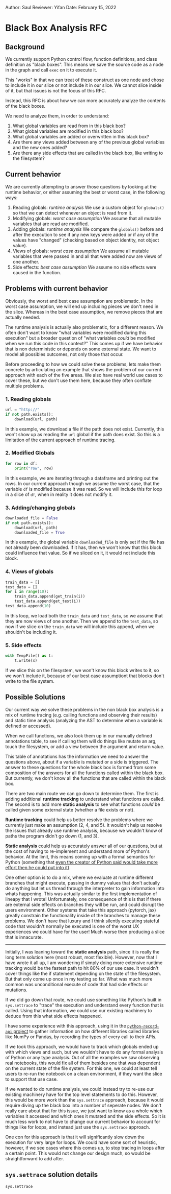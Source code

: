 Author: Saul
Reviewer: Yifan
Date: February 15, 2022

# Black Box Analysis RFC

## Background

We currently support Python control flow, function definitions, and class definition as "black boxes". This means we save the source code as a
node in the graph and call `exec` on it to execute it.

This "works" in that we can treat of these construct as one node and chose to include it in our slice or not include it in our slice. We cannot slice inside of it,
but that issues is not the focus of this RFC.

Instead, this RFC is about how we can more accurately analyze the contents of the black boxes.

We need to analyze them, in order to understand:

1. What global variables are read from in this black box?
2. What global variables are modified in this black box?
3. What global variables are added or overwritten in this black box?
4. Are there any views added between any of the previous global variables and the new ones added?
5. Are there any side effects that are called in the black box, like writing to the filesystem?

## Current behavior

We are currently attempting to answer those questions by looking at the runtime behavior, or either assuming the best or worst case, in the following ways:

1. Reading globals: _runtime analysis_ We use a custom object for `globals()` so that we can detect whenever an object is read from it.
2. Modifying globals: _worst case assumption_ We assume that all mutable variables that are read are modified.
3. Adding globals: _runtime analysis_ We compare the `globals()` before and after the execution to see if any new keys were added or if any of the values have "changed"
   (checking based on object identity, not object value).
4. Views of globals: _worst case assumption_ We assume all mutable variables that were passed in and all that were added now are views of one another.
5. Side effects: _best case assumption_ We assume no side effects were caused in the function.

## Problems with current behavior

Obviously, the worst and best case assumption are problematic. In the worst case assumption, we will end up including pieces we don't need in the slice. Whereas in the best case assumption, we remove pieces that are actually needed.

The runtime analysis is actually also problematic, for a different reason. We often don't want to know "what variables were modified during this execution" but a broader question of "what variables _could_ be modified when we run this code in this context?" This comes up if we have behavior that is non deterministic or depends on some external state. We want to model all possibles outcomes, not only those that occur.

Before proceeding to how we could solve these problems, lets make them concrete by articulating an example that shows the problem of our current approach with each of the five areas. We also have real world use cases to cover these, but we don't use them here, because they often conflate multiple problems.

### 1. Reading globals

```python
url = "http://"
if not path.exists():
    download(url, path)
```

In this example, we download a file if the path does not exist. Currently, this won't show up as reading the `url` global if the path does exist. So this is a limitation of the current approach of runtime tracing.

### 2. Modified Globals

```python
for row in df:
    print("row", row)
```

In this example, we are iterating through a dataframe and printing out the rows. In our current approach though we assume the worst case, that the variable `df` is modified because it was read. So we will include this for loop in a slice of `df`, when in reality it does not modify it.

### 3. Adding/changing globals

```python
downloaded_file = False
if not path.exists():
    download(url, path)
    downloaded_file = True
```

In this example, the global variable `downloaded_file` is only set if the file has not already been downloaded. If it has, then we won't know that this block could influence that value. So if we sliced on it, it would not include this block.

### 4. Views of globals

```python
train_data = []
test_data = []
for i in range(10):
    train_data.append(get_train(i))
    test_data.append(get_test(i))
test_data.append(10)
```

In this loop, we load both the `train_data` and `test_data`, so we assume that they are now views of one another. Then we append to the `test_data`, so now if we slice on the `train_data` we will include this append, when we shouldn't be including it.

### 5. Side effects

```python
with TempFile() as t:
    t.write(x)
```

If we slice this on the filesystem, we won't know this block writes to it, so we won't include it, because of our best case assumptiont that blocks don't write to the file system.

## Possible Solutions

Our current way we solve these problems in the non black box analysis is a mix of runtime tracing (e.g. calling functions and observing their results) and static time analysis (analyzing the AST to determine when a variable is defined or accessed).

When we call functions, we also look them up in our manually defined annotations table, to see if calling them will do things like mutate an arg, touch the filesystem, or add a view between the argument and return value.

This table of annotations has the information we need to answer the questions above, about if a variable is mutated or a side is triggered. The answer to these questions for the whole black box is formed from some composition of the answers for all the functions called within the black box. But currently, we don't know all the functions that are called within the black box.

There are two main route we can go down to determine them. The first is adding additional **runtime tracking** to understand what functions are called. The second is to add more **static analysis** to see what functions _could_ be called given some external state (whether a file exists or not).

**Runtime tracking** could help us better resolve the problems where we currently just make an assumption (2, 4, and 5).
It wouldn't help us resolve the issues that already use runtime analysis, because we wouldn't know of paths the program didn't go down (1, and 3).

**Static analysis** could help us accurately answer all of our questions, but at the cost of having to re-implement and understand more of Python's behavior. At the limit, this means coming up with a formal semantics for Python (something that [even the creator of Python said
would take more effort then he could put into it](https://github.com/faster-cpython/ideas/issues/208#issuecomment-1039728796)).

One other option is to do a mix, where we evaluate at runtime different branches that might execute, passing in dummy values that don't actually do anything but let us thread through the interpreter to gain information into whats happening. This was actually similar to the first implementation of lineapy that I wrote! Unfortunately, one consequence of this is that if there are external side effects on branches
they will be run, and could disrupt the users environment. Other systems that take this approach (pytorch, jax) greatly constrain the functionality inside of the branches to manage these problems. We don't have that luxury and I think silently executing stateful code that wouldn't normally be executed is one of the worst UX experiences we could have for the user! Much worse then producing a slice that is innacurate.

---

Initially, I was leaning toward the **static analysis** path, since it is really the long term solution here (most robust, most flexible). However, now that I have wrote it all up, I am wondering if simply doing more extensive runtime tracking would be the fastest path to hit 80% of our use case. It wouldn't cover things like the if statement depending on the state of the filesystem. But that only come up once in my testing so far. What was much more common was unconditional execute of code that had side effects or mutations.

If we did go down that route, we could use something like Python's built in `sys.settrace` to "trace" the execution and understand every function that is called. Using that information, we could use our existing machinery to deduce from this what side effects happened.

I have some experience with this approach, using it in the [`python-record-api` project](https://github.com/data-apis/python-record-api) to gather information on how different libraries called libraries like NumPy or Pandas, by recording the types of every call to their APIs.

If we took this approach, we would have to track which globals ended up with which views and such, but we wouldn't have to do any formal analysis of Python or any type analysis. Out of all the examples we saw observing real notebooks, this would fix all of them besides one that was dependent on the current
state of the file system. For this one, we could at least tell users to re-run the notebook on a clean environment, if they want the slice to support that use case.

If we wanted to do runtime analysis, we could instead try to re-use our existing machinery have for the top level statements to do this. However, this would be more work than the `sys.settrace` approach, because it would require diving up the black box into a number of seperate nodes. We don't really care about that for this issue, we just want to know as a whole which variables it accessed and which ones it mutated and the side effects. So it is much less work
to not have to change our current behavior to account for things like for loops, and instead just use the `sys.settrace` approach.

One con for this approach is that it will significantly slow down the execution for very large for loops. We could have some sort of heuristic, however, if we see cases where this comes up, to stop tracing in loops after a certain point. This would not change our design much, so would be straightforward to add after.

## `sys.settrace` solution details

`sys.settrace`
